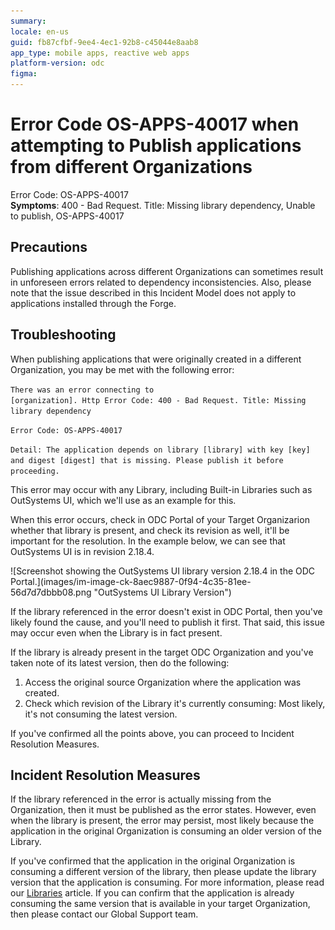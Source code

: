 ```yaml
---
summary: 
locale: en-us
guid: fb87cfbf-9ee4-4ec1-92b8-c45044e8aab8
app_type: mobile apps, reactive web apps
platform-version: odc
figma:
---
```


<h1>Error Code OS-APPS-40017 when attempting to Publish applications from different Organizations</h1>

<p>Error Code: OS-APPS-40017<br/>
<strong>Symptoms</strong>: 400 - Bad Request. Title: Missing library dependency, Unable to publish, OS-APPS-40017</p>

<h2>Precautions</h2>

<p>Publishing applications across different Organizations can sometimes result in unforeseen errors related to dependency inconsistencies. Also, please note that the issue described in this Incident Model does not apply to applications installed through the Forge.</p>

<h2>Troubleshooting</h2>

<p>When publishing applications that were originally created in a different Organization, you may be met with the following error:</p>

<code class="editorCode">There was an error connecting to [organization]. Http Error Code: 400 - Bad Request. Title: Missing library dependency</code>

<p><code class="editorCode">Error Code: OS-APPS-40017</code></p>

<p><code class="editorCode">Detail: The application depends on library [library] with key [key] and digest [digest] that is missing. Please publish it before proceeding.</code></p>

<p>This error may occur with any Library, including Built-in Libraries such as OutSystems UI, which we'll use as an example for this.</p>

<p>When this error occurs, check in ODC Portal of your Target Organizarion whether that library is present, and check its revision as well, it'll be important for the resolution. In the example below, we can see that OutSystems UI is in revision 2.18.4.</p>

<p>![Screenshot showing the OutSystems UI library version 2.18.4 in the ODC Portal.](images/im-image-ck-8aec9887-0f94-4c35-81ee-56d7d7dbbb08.png "OutSystems UI Library Version")</p>

<p>If the library referenced in the error doesn't exist in ODC Portal, then you've likely found the cause, and you'll need to publish it first. That said, this issue may occur even when the Library is in fact present.</p>

<p>If the library is already present in the target ODC Organization and you've taken note of its latest version, then do the following:</p>

<ol>
    <li>Access the original source Organization where the application was created.</li>
    <li>Check which revision of the Library it's currently consuming: Most likely, it's not consuming the latest version.</li>
</ol>

<p>If you've confirmed all the points above, you can proceed to Incident Resolution Measures.</p>

<h2>Incident Resolution Measures</h2>

<p>If the library referenced in the error is actually missing from the Organization, then it must be published as the error states. However, even when the library is present, the error may persist, most likely because the application in the original Organization is consuming an older version of the Library.</p>

<p>If you've confirmed that the application in the original Organization is consuming a different version of the library, then please update the library version that the application is consuming. For more information, please read our <a href="https://success.outsystems.com/documentation/outsystems_developer_cloud/building_apps/libraries/#decide-if-to-consume-a-new-version-of-a-library-in-your-app-or-library">Libraries</a> article. If you can confirm that the application is already consuming the same version that is available in your target Organization, then please contact our Global Support team.</p>
